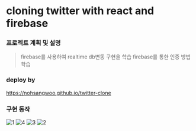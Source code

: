 # cloning twitter with react and firebase

### 프로젝트 계획 및 설명
> firebase를 사용하여 realtime db변동 구현을 학습
> firebase를 통한 인증 방법 학습


### deploy by

https://nohsangwoo.github.io/twitter-clone

### 구현 동작
![1](https://user-images.githubusercontent.com/57750190/98425529-cf6d3e80-20d8-11eb-9f8e-652500d4b97e.png)
![4](https://user-images.githubusercontent.com/57750190/98425530-d09e6b80-20d8-11eb-9762-af24ab4ca3fb.png)
![3](https://user-images.githubusercontent.com/57750190/98425532-d1370200-20d8-11eb-8139-45fa3230da0c.png)
![2](https://user-images.githubusercontent.com/57750190/98425534-d1370200-20d8-11eb-8aae-b7fe2ebc7a61.png)

